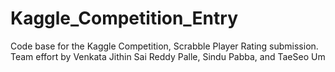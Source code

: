 # Kaggle_Competition_Entry
Code base for the Kaggle Competition, Scrabble Player Rating submission. Team effort by  Venkata Jithin Sai Reddy Palle, Sindu Pabba, and TaeSeo Um

